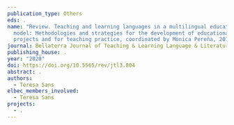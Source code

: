 ```yaml
---
publication_type: Others
eds: .
name: "Review. Teaching and learning languages in a multilingual educational
  model: Methodologies and strategies for the development of educational
  projects and for teaching practice, coordinated by Mònica Pereña, 2018"
journal: Bellaterra Journal of Teaching & Learning Language & Literature
publishing_house: .
year: "2020"
doi: https://doi.org/10.5565/rev/jtl3.804
abstract: .
authors:
  - Teresa Sans
elbec_members_involved:
  - Teresa Sans
projects:
  - .
---
```

